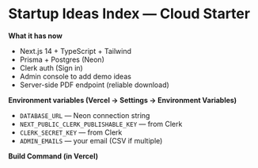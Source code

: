 # Startup Ideas Index — Cloud Starter

**What it has now**
- Next.js 14 + TypeScript + Tailwind
- Prisma + Postgres (Neon)
- Clerk auth (Sign in)
- Admin console to add demo ideas
- Server-side PDF endpoint (reliable download)

**Environment variables (Vercel → Settings → Environment Variables)**
- `DATABASE_URL` — Neon connection string  
- `NEXT_PUBLIC_CLERK_PUBLISHABLE_KEY` — from Clerk  
- `CLERK_SECRET_KEY` — from Clerk  
- `ADMIN_EMAILS` — your email (CSV if multiple)

**Build Command (in Vercel)**
